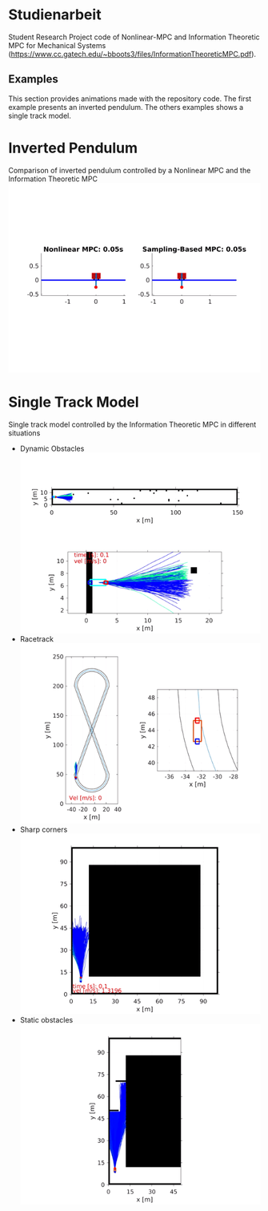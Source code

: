 # Studienarbeit
Student Research Project code of Nonlinear-MPC and Information Theoretic MPC for Mechanical Systems (https://www.cc.gatech.edu/~bboots3/files/InformationTheoreticMPC.pdf).

## Examples
This section provides animations made with the repository code. The first example presents an inverted pendulum. The others examples shows a single track model.
# Inverted Pendulum
Comparison of inverted pendulum controlled by a Nonlinear MPC and the Information Theoretic MPC
![](inverted_pendulum.gif)
# Single Track Model
Single track model controlled by the Information Theoretic MPC in different situations
* Dynamic Obstacles
	![Dynamic Obstacles](dynamic_obstacles.gif "Dynamic Obstacles")
* Racetrack
	![Racetrack](eight_track.gif)
* Sharp corners
	![Sharp corners](square_track.gif)
* Static obstacles
	![Static obstacles](static_obstacles.gif)


